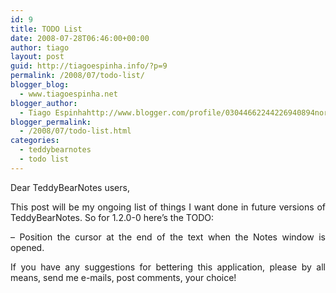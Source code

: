 ```yaml
---
id: 9
title: TODO List
date: 2008-07-28T06:46:00+00:00
author: tiago
layout: post
guid: http://tiagoespinha.info/?p=9
permalink: /2008/07/todo-list/
blogger_blog:
  - www.tiagoespinha.net
blogger_author:
  - Tiago Espinhahttp://www.blogger.com/profile/03044662244226940894noreply@blogger.com
blogger_permalink:
  - /2008/07/todo-list.html
categories:
  - teddybearnotes
  - todo list
---
```

<div style="text-align: justify;">
  Dear TeddyBearNotes users,</p> 
  
  <p>
    This post will be my ongoing list of things I want done in future versions of TeddyBearNotes. So for 1.2.0-0 here&#8217;s the TODO:
  </p>
  
  <p>
    &#8211; Position the cursor at the end of the text when the Notes window is opened.
  </p>
  
  <p>
    If you have any suggestions for bettering this application, please by all means, send me e-mails, post comments, your choice!</div>